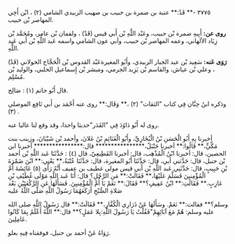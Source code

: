 ٣٧٧٥ -** قَدْ:** عتبة بن ضمرة بن حبيب بن صهيب الزبيدي الشامي (٢) ، ابْن أَخِي المهاصر بْن حبيب.

**روى عن:** أَبِيهِ ضمرة بْن حبيب، وعَبْد اللَّهِ بْن أَبي قيس (قَدْ) ، ولقمان بْن عامر، ومُحَمَّد بْن زِيَاد الألهاني، وعمه المهاصر بْن حبيب، وأبي عون الشامي واسمه عَبد اللَّهِ بْن أَبي عَبد اللَّهِ.

**رَوَى عَنه:** سَعِيد بْن عبد الجبار الزبيدي، وأَبُو المغيرةعَبْد القدوس بْن الْحَجَّاج الخولاني (قَدْ) ، وعلي بْن عياش، والقاسم بْن يَزِيد الجرمي، ومبشر بْن إِسماعيل الحلبي، والوليد بْن مُسْلِم.

قال أَبُو حاتم (١) : صَالِح.

وذكره ابنُ حِبَّان فِي كتاب "الثقات" (٢) ،** وَقَال:** روى عنه أَحْمَد بن أَبي نَافِع الموصلي (٣) .

روى له أَبُو دَاوُدَ فِي "القَدَر"حديثا واحدا، وقد وقع لنا عاليا عنه.

أخبرنا بِهِ أَبُو الْحَسَنِ بْنُ الْبُخَارِيِّ، وأَبُو الْغَنَائِمِ بْنُ عَلانَ، وأحمد بْن شَيْبَانَ، وزينب بنت مَكِّيٍّ،** قَالُوا:** أخبرنا حَنْبَلٌ،**************** قال:**************** أخبرنا ابن الحصين، قال: أخبرنا ابْنُ الْمُذْهِب، قال: أخبرنا القَطِيعِيّ، قال (٤) : حَدَّثَنَا عَبد اللَّهِ بْن أحمد بْن حنبل، قال: حَدَّثني أبي، قال: حَدَّثَنَا أَبُو المغيرة، قال: حَدَّثَنَا عُتْبَةُ،** يَعْنِي:** ابْنَ ضَمْرَةَ بْنِ حَبِيبٍ، قال: حَدَّثَنِي عَبد اللَّهِ بْن أَبي قيس مولى غطيف بن عفيف أَنَّهُ رَأَى (٥) عَائِشَةَ أُمَّ الْمُؤْمِنيِنَ فَسَلَّمَ عَلَيْهَا،** فَقَالَتْ:** مَنِ الرَّجُلِ؟ قال: أَنَا عَبد اللَّهِ مَوْلَى غُطَيْفِ بْنِ عَازِبٍ.** فَقَالَتِ:** ابْنُ عَفِيفٍ؟** فَقَالَ:** نَعَمْ يَا أُمَّ الْمُؤْمِنيِنَ. فَسَأَلَهَا عَنِ الرَّكْعَتَيْنِ بَعْد صَلاةِ الصُّبْحِ أَرَكَعَهُمَا رَسُولُ اللَّهِ صَلَّى اللَّهُ عليه

وسلم؟** فقالت:** نَعَمْ. وسَأَلَهَا عَنْ ذَرَارِي الْكُفَّارِ،** فَقَالَتْ:** قال رَسُولُ اللَّهِ صلى الله عليه وسلم: هُمْ مَعَ آبَائِهِمْ"فَقُلْتُ يَا رَسُولَ اللَّهِ:بِلا عَمَلٍ؟** قال:** اللَّهُ أَعْلَمُ بِمَا كَانُوا عَامِلِينَ.

رَوَاهُ عَنْ أحمد بن حنبل، فوفقناه فِيهِ بعلو.